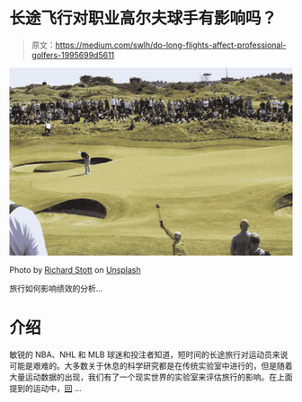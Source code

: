 # 长途飞行对职业高尔夫球手有影响吗？

> 原文：<https://medium.com/swlh/do-long-flights-affect-professional-golfers-1995699d5611>

![](img/2989b3a7abbf8c2dc4c248b10ad6ab6b.png)

Photo by [Richard Stott](https://unsplash.com/@rs333?utm_source=unsplash&utm_medium=referral&utm_content=creditCopyText) on [Unsplash](https://unsplash.com/search/photos/golf?utm_source=unsplash&utm_medium=referral&utm_content=creditCopyText)

旅行如何影响绩效的分析…

# 介绍

敏锐的 NBA、NHL 和 MLB 球迷和投注者知道，短时间的长途旅行对运动员来说可能是艰难的。大多数关于休息的科学研究都是在传统实验室中进行的，但是随着大量运动数据的出现，我们有了一个现实世界的实验室来评估旅行的影响。在上面提到的运动中，[回](https://www.broadstreethockey.com/2013/4/8/4188626/philadelphia-flyers-goaltending-stats-back-to-back-games) …